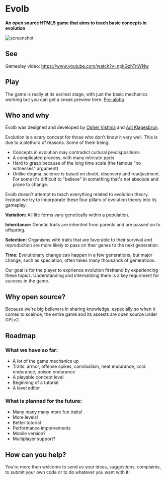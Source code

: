 Evolb
=====
**An open source HTML5 game that aims to teach basic concepts in evolution**


![screenshot](http://i.imgur.com/UBYpqcf.png?1)

## See

Gameplay video: https://www.youtube.com/watch?v=npkGzhTnWNw

## Play
The game is really at its earliest stage, with just the basic mechanics working but you can get a sneak preview here:
[Pre-alpha](http://opherv.github.io/evolb/)

## Who and why

Evolb was designed and developed by [Opher Vishnia](http:///www.opherv.com) and [Adi Klagesbrun](http://www.dvar.im/).

Evolution is a scary concept for those who don't know it very well. This is due to a plethora of reasons. Some of them being:

- Concepts in evolution may contradict cultural predispositions
- A complicated process, with many intricate parts
- Hard to grasp because of the long time scale (the famous "no witnesses" argument)
- Unlike dogma, science is based on doubt, discovery and readjustment. For some it's difficult to "believe" in something that's not absolute and prone to change.


Evolb doesn't attempt to teach everything related to evolution theory. Instead we try to incorporate these four pillars of evolution theory into its gameplay:

**Variation:** All life forms vary genetically within a population.

**Inheritance:**
Genetic traits are inherited from parents and are passed on to offspring.

**Selection:** Organisms with traits that are favorable to their survival and reproduction are more likely to pass on their genes to the next generation.

**Time:** Evolutionary change can happen in a few generations, but major change, such as speciation, often takes many thousands of generations.

Our goal is for the player to exprience evolution firsthand by experiencing these topics. Understanding and internalizing them is a key requirment for success in the game. 

## Why open source?
Because we're big believers in sharing knowledge, especially so when it comes to sceince, the entire game and its assests are open source under GPLv2. 

## Roadmap

### What we have so far:
- A lot of the game mechanics up
- Traits: armor, offense spikes, cannibalism, heat endurance, cold endurance, poison endurance
- A playable concept level
- Beginning of a tutorial
- A level editor

### What is planned for the future:
- Many many many more fun traits!
- More levels!
- Better tutorial
- Performance imporvements
- Mobile version?
- Multiplayer support?


## How can you help?

You're more then welcome to send us your ideas, suggestions, complaints, to submit your own code or to do whatever you want with it!
